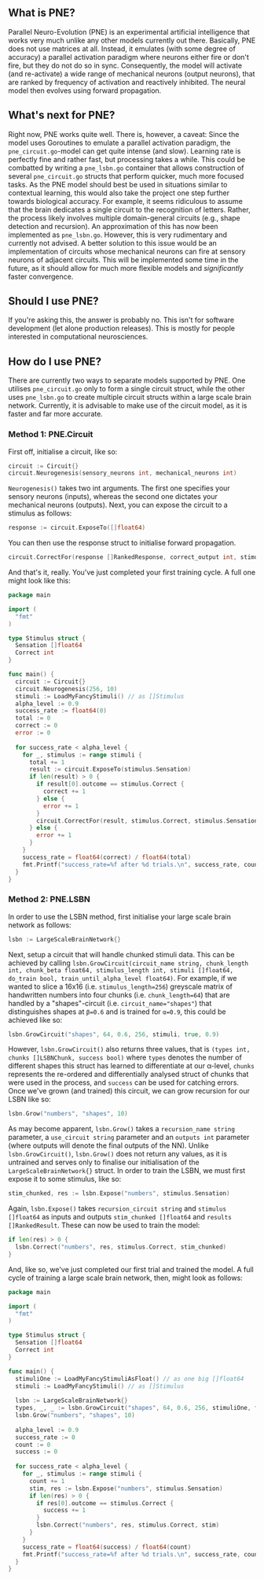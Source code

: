 ## What is PNE?
Parallel Neuro-Evolution (PNE) is an experimental artificial intelligence that works very much unlike any other models currently out there. Basically, PNE does not use matrices at all. Instead, it emulates (with some degree of accuracy) a parallel activation paradigm where neurons either fire or don't fire, but they do not do so in sync. Consequently, the model will activate (and re-activate) a wide range of mechanical neurons (output neurons), that are ranked by frequency of activation and reactively inhibited. The neural model then evolves using forward propagation.

## What's next for PNE?
Right now, PNE works quite well. There is, however, a caveat: Since the model uses Goroutines to emulate a parallel activation paradigm, the `pne_circuit.go`-model can get quite intense (and slow). Learning rate is perfectly fine and rather fast, but processing takes a while. This could be combatted by writing a `pne_lsbn.go` container that allows construction of several `pne_circuit.go` structs that perform quicker, much more focused tasks. As the PNE model should best be used in situations similar to contextual learning, this would also take the project one step further towards biological accuracy. For example, it seems ridiculous to assume that the brain dedicates a single circuit to the recognition of letters. Rather, the process likely involves multiple domain-general circuits (e.g., shape detection and recursion). An approximation of this has now been implemented as `pne_lsbn.go`. However, this is very rudimentary and currently not advised. A better solution to this issue would be an implementation of circuits whose mechanical neurons can fire at sensory neurons of adjacent circuits. This will be implemented some time in the future, as it should allow for much more flexible models and *significantly* faster convergence.

## Should I use PNE?
If you're asking this, the answer is probably no. This isn't for software development (let alone production releases). This is mostly for people interested in computational neurosciences.

## How do I use PNE?
There are currently two ways to separate models supported by PNE. One utilises `pne_circuit.go` only to form a single circuit struct, while the other uses `pne_lsbn.go` to create multiple circuit structs within a large scale brain network. Currently, it is advisable to make use of the circuit model, as it is faster and far more accurate.

### Method 1: PNE.Circuit
First off, initialise a circuit, like so:
```go
circuit := Circuit{}
circuit.Neurogenesis(sensory_neurons int, mechanical_neurons int)
```
`Neurogenesis()` takes two int arguments. The first one specifies your sensory neurons (inputs), whereas the second one dictates your mechanical neurons (outputs).
Next, you can expose the circuit to a stimulus as follows:
```go
response := circuit.ExposeTo([]float64)
```
You can then use the response struct to initialise forward propagation.
```go
circuit.CorrectFor(response []RankedResponse, correct_output int, stimulus []float64)
```
And that's it, really. You've just completed your first training cycle. A full one might look like this:
```go
package main

import (
  "fmt"
)

type Stimulus struct {
  Sensation []float64
  Correct int
}

func main() {
  circuit := Circuit{}
  circuit.Neurogenesis(256, 10)
  stimuli := LoadMyFancyStimuli() // as []Stimulus
  alpha_level := 0.9
  success_rate := float64(0)
  total := 0
  correct := 0
  error := 0
  
  for success_rate < alpha_level {
    for _, stimulus := range stimuli {
      total += 1
      result := circuit.ExposeTo(stimulus.Sensation)
      if len(result) > 0 {
        if result[0].outcome == stimulus.Correct {
          correct += 1
        } else {
          error += 1
        }
        circuit.CorrectFor(result, stimulus.Correct, stimulus.Sensation)
      } else {
        error += 1
      }
    }
    success_rate = float64(correct) / float64(total)
    fmt.Printf("success_rate=%f after %d trials.\n", success_rate, count)
  }
}
```

### Method 2: PNE.LSBN
In order to use the LSBN method, first initialise your large scale brain network as follows:
```go
lsbn := LargeScaleBrainNetwork{}
```
Next, setup a circuit that will handle chunked stimuli data. This can be achieved by calling `lsbn.GrowCircuit(circuit_name string, chunk_length int, chunk_beta float64, stimulus_length int, stimuli []float64, do_train bool, train_until_alpha_level float64)`. For example, if we wanted to slice a 16x16 (i.e. `stimulus_length=256`) greyscale matrix of handwritten numbers into four chunks (i.e. `chunk_length=64`) that are handled by a "shapes"-circuit (i.e. `circuit_name="shapes"`) that distinguishes shapes at `β=0.6` and is trained for `α=0.9`, this could be achieved like so:
```go
lsbn.GrowCircuit("shapes", 64, 0.6, 256, stimuli, true, 0.9)
```
However, `lsbn.GrowCircuit()` also returns three values, that is `(types int, chunks []LSBNChunk, success bool)` where `types` denotes the number of different shapes this struct has learned to differentiate at our α-level, `chunks` represents the re-ordered and differentially analysed struct of chunks that were used in the process, and `success` can be used for catching errors.
Once we've grown (and trained) this circuit, we can grow recursion for our LSBN like so:
```go
lsbn.Grow("numbers", "shapes", 10)
```
As may become apparent, `lsbn.Grow()` takes a `recursion_name string` parameter, a `use_circuit string` parameter and an `outputs int` parameter (where outputs will denote the final outputs of the NN). Unlike `lsbn.GrowCircuit()`, `lsbn.Grow()` does not return any values, as it is untrained and serves only to finalise our initialisation of the `LargeScaleBrainNetwork{}` struct. In order to train the LSBN, we must first expose it to some stimulus, like so:
```go
stim_chunked, res := lsbn.Expose("numbers", stimulus.Sensation)
```
Again, `lsbn.Expose()` takes `recursion_circuit string` and `stimulus []float64` as inputs and outputs `stim_chunked []float64` and `results []RankedResult`. These can now be used to train the model:
```go
if len(res) > 0 {
  lsbn.Correct("numbers", res, stimulus.Correct, stim_chunked)
}
```
And, like so, we've just completed our first trial and trained the model. A full cycle of training a large scale brain network, then, might look as follows:
```go
package main

import (
  "fmt"
)

type Stimulus struct {
  Sensation []float64
  Correct int
}

func main() {
  stimuliOne := LoadMyFancyStimuliAsFloat() // as one big []float64
  stimuli := LoadMyFancyStimuli() // as []Stimulus
  
  lsbn := LargeScaleBrainNetwork{}
  types, _, _ := lsbn.GrowCircuit("shapes", 64, 0.6, 256, stimuliOne, true, 0.9)
  lsbn.Grow("numbers", "shapes", 10)
  
  alpha_level := 0.9
  success_rate := 0
  count := 0
  success := 0
  
  for success_rate < alpha_level {
    for _, stimulus := range stimuli {
      count += 1
      stim, res := lsbn.Expose("numbers", stimulus.Sensation)
      if len(res) > 0 {
        if res[0].outcome == stimulus.Correct {
          success += 1
        }
        lsbn.Correct("numbers", res, stimulus.Correct, stim)
      }
    }
    success_rate = float64(success) / float64(count)
    fmt.Printf("success_rate=%f after %d trials.\n", success_rate, count)
  }
}
```